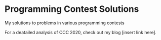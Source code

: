 # Programming Contest Solutions
My solutions to problems in various programming contests

For a deatailed analysis of CCC 2020, check out my blog [insert link here].
